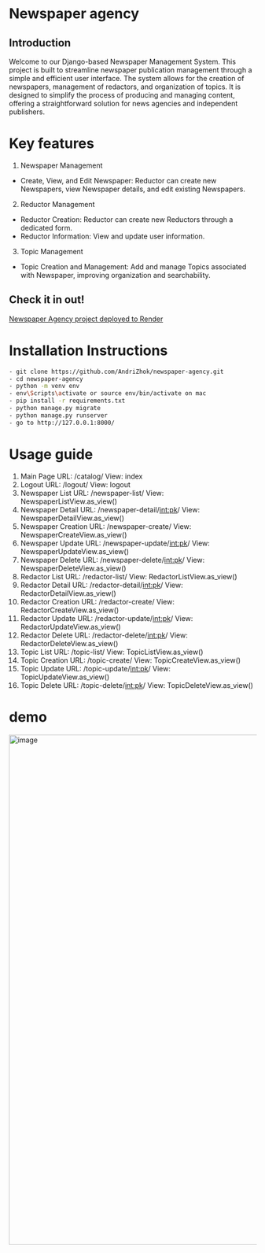 # Newspaper agency

## Introduction
Welcome to our Django-based Newspaper Management System. This project is built to streamline newspaper publication management through a simple and efficient user interface. The system allows for the creation of newspapers, management of redactors, and organization of topics. It is designed to simplify the process of producing and managing content, offering a straightforward solution for news agencies and independent publishers.

# Key features

1. Newspaper Management
- Create, View, and Edit Newspaper: Reductor can create new Newspapers, view Newspaper details, and edit existing Newspapers.
2. Reductor Management
- Reductor Creation: Reductor can create new Reductors through a dedicated form.
- Reductor Information: View and update user information.
3. Topic Management
- Topic Creation and Management: Add and manage Topics associated with Newspaper, improving organization and searchability.


## Check it in out!

[Newspaper Agency project deployed to Render](https://newspaper-agency-rele.onrender.com)

# Installation Instructions


```sh
- git clone https://github.com/AndriZhok/newspaper-agency.git
- cd newspaper-agency
- python -m venv env
- env\Scripts\activate or source env/bin/activate on mac
- pip install -r requirements.txt
- python manage.py migrate
- python manage.py runserver
- go to http://127.0.0.1:8000/
```

# Usage guide

1.	Main Page
URL: /catalog/
View: index
2.	Logout
URL: /logout/
View: logout
3.	Newspaper List
URL: /newspaper-list/
View: NewspaperListView.as_view()
4.	Newspaper Detail
URL: /newspaper-detail/<int:pk>/
View: NewspaperDetailView.as_view()
5.	Newspaper Creation
URL: /newspaper-create/
View: NewspaperCreateView.as_view()
6.	Newspaper Update
URL: /newspaper-update/<int:pk>/
View: NewspaperUpdateView.as_view()
7.	Newspaper Delete
URL: /newspaper-delete/<int:pk>/
View: NewspaperDeleteView.as_view()
8.	Redactor List
URL: /redactor-list/
View: RedactorListView.as_view()
9.	Redactor Detail
URL: /redactor-detail/<int:pk>/
View: RedactorDetailView.as_view()
10.	Redactor Creation
URL: /redactor-create/
View: RedactorCreateView.as_view()
11.	Redactor Update
URL: /redactor-update/<int:pk>/
View: RedactorUpdateView.as_view()
12.	Redactor Delete
URL: /redactor-delete/<int:pk>/
View: RedactorDeleteView.as_view()
13.	Topic List
URL: /topic-list/
View: TopicListView.as_view()
14.	Topic Creation
URL: /topic-create/
View: TopicCreateView.as_view()
15.	Topic Update
URL: /topic-update/<int:pk>/
View: TopicUpdateView.as_view()
16.	Topic Delete
URL: /topic-delete/<int:pk>/
View: TopicDeleteView.as_view()

# demo
<img width="1037" alt="image" src="https://github.com/user-attachments/assets/600cd314-9991-48b7-b41a-0ce576913ed2">

